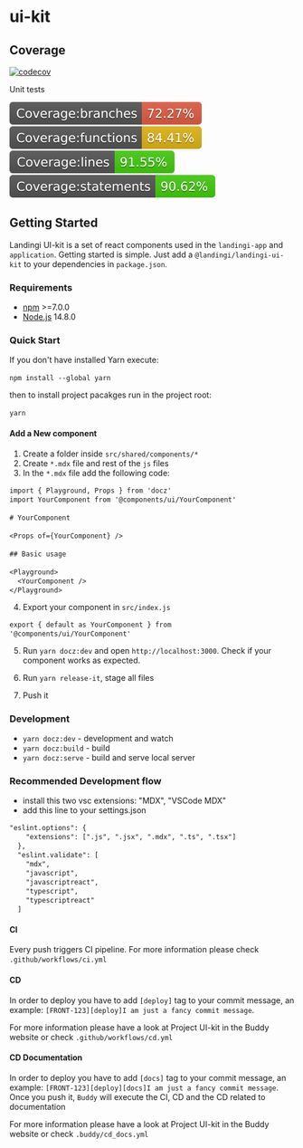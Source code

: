# ui-kit

## Coverage

[![codecov](https://codecov.io/gh/landingi/ui-kit/branch/master/graph/badge.svg?token=CZteQ5htwH)](https://codecov.io/gh/landingi/ui-kit)

Unit tests

![img](coverage/badge-branches.svg) ![img](coverage/badge-functions.svg)
![img](coverage/badge-lines.svg) ![img](coverage/badge-statements.svg)

## Getting Started

Landingi UI-kit is a set of react components used in the `landingi-app` and
`application`. Getting started is simple. Just add a `@landingi/landingi-ui-kit`
to your dependencies in `package.json`.

### Requirements

- [npm](https://www.npmjs.com/get-npm) >=7.0.0
- [Node.js](https://nodejs.org/en/download/) 14.8.0

### Quick Start

If you don't have installed Yarn execute:

`npm install --global yarn`

then to install project pacakges run in the project root:

`yarn`

#### Add a New component

1. Create a folder inside `src/shared/components/*`
2. Create `*.mdx` file and rest of the `js` files
3. In the `*.mdx` file add the following code:

```
import { Playground, Props } from 'docz'
import YourComponent from '@components/ui/YourComponent'

# YourComponent

<Props of={YourComponent} />

## Basic usage

<Playground>
  <YourComponent />
</Playground>
```

4. Export your component in `src/index.js`

```
export { default as YourComponent } from '@components/ui/YourComponent'
```

5. Run `yarn docz:dev` and open `http://localhost:3000`. Check if your component works as expected.

6. Run `yarn release-it`, stage all files

7. Push it

### Development

- `yarn docz:dev` - development and watch
- `yarn docz:build` - build
- `yarn docz:serve` - build and serve local server

### Recommended Development flow

- install this two vsc extensions: "MDX", "VSCode MDX"
- add this line to your settings.json

```
"eslint.options": {
    "extensions": [".js", ".jsx", ".mdx", ".ts", ".tsx"]
  },
  "eslint.validate": [
    "mdx",
    "javascript",
    "javascriptreact",
    "typescript",
    "typescriptreact"
  ]
```

#### CI

Every push triggers CI pipeline. For more information please check `.github/workflows/ci.yml`

#### CD

In order to deploy you have to add `[deploy]` tag to your commit message, an
example: `[FRONT-123][deploy]I am just a fancy commit message`.

For more information please have a look at Project UI-kit in the Buddy website
or check `.github/workflows/cd.yml`

#### CD Documentation

In order to deploy you have to add `[docs]` tag to your commit message, an
example: `[FRONT-123][deploy][docs]I am just a fancy commit message`. Once you
push it, `Buddy` will execute the CI, CD and the CD related to documentation

For more information please have a look at Project UI-kit in the Buddy website
or check `.buddy/cd_docs.yml`
